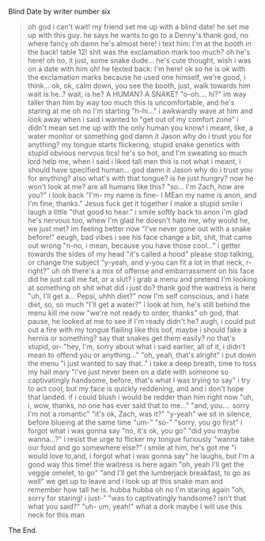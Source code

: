 Blind Date by writer number six

>oh god i can't wait!
>my friend set me up with a blind date! 
>he set me up with this guy.
>he says he wants to go to a Denny's
>thank god, no where fancy
oh damn he's almost here!
i text him: I'm at the booth in the back! table 12!
shit was the exclamation mark too much?
oh he's here!
oh no, it just, some snake dude... he's cute thought, wish i was on a date with him
oh! he texted back: I'm here!
ok so he is ok with the exclamation marks because he used one himself, we're good, i think...
>ok, ok, calm down, you see the booth, just, walk towards him
>wait is he..?
wait, is he?
>A HUMAN?
A SNAKE?
>"o-oh.... hi?" im way taller than him by way too much this is uncomfortable, and he's staring at me
oh no I'm starting
"h-hi..." i awkwardly wave at him and look away
>when i said i wanted to "get out of my comfort zone" i didn't mean set me up with the only human you know! i meant, like, a water monitor or something
>god damn it Jason why do i trust you for anything?
>my tongue starts flickering, stupid snake genetics with stupid obvious nervous tics!
he's so hot, and I'm sweating so much lord help me, when i said i liked tall men this is not what i meant, i should have specified human...
god damn it Jason why do i trust you for anything?
also what's with that tongue? is he just hungry?
>now he won't look at me? are all humans like this?
>"so... I'm Zach, how are you?" 
i look back "I'm- my name is fine- I MEan my name is anon, and I'm fine, thanks."
Jesus fuck get it together
I make a stupid smile
>i laugh a little "that good to hear." i smile softly back to anon
>i'm glad he's nervous too, whew
I'm glad he doesn't hate me, why would he, we just met? im feeling better now
"I've never gone out with a snake before!"
>eeugh, bad vibes
i see his face change a bit, shit, that came out wrong
"n-no, i mean, because you have those cool..." i getter towards the sides of my head
>"it's called a hood" please stop talking, or change the subject
"y-yeah, and y-you can fit a lot in that neck, r-right?"
uh oh
there's a mix of offense and embarrassment on his face
>did he just call me fat, or a slut?
>i grab a menu and pretend I'm looking at something
oh shit what did i just do?
thank god the waitress is here
>"uh, I'll get a... Pepsi, uhhh diet?" now I'm self conscious, and i hate diet, so, so much
"I'll get a water?"
i look at him, he's still behind the menu
kill me now
"we're not ready to order, thanks"
>oh god, that pause, he looked at me to see if I'm ready didn't he?
>augh, i could put out a fire with my tongue flailing like this
>oof, maybe i should fake a hernia or something? say that snakes get them easily? no that's stupid, or-
"hey, I'm, sorry about what i said earlier, all of it, i didn't mean to offend you or anything..."
>"oh, yeah, that's alright" i put down the menu
"i just wanted to say that.." i take a deep breath, time to toss my hail mary
"i've just never been on a date with someone so captivatingly handsome, before, that's what I was trying to say" i try to act cool, but my face is quickly reddening, and and i don't hope that landed.
>if i could blush i would be redder than him right now
>"uh, i, wow, thanks, no one has ever said that to me..."
>"and, you.... sorry I'm not a romantic"
"it's ok, Zach, was it?"
>"y-yeah"
>we sit in silence, before blueing at the same time
"um-"
>"so-"
>"sorry, you go first"
i forgot what i was gonna say "no, it's ok, you go"
>"did you maybe wanna...?" i resist the urge to flicker my tongue furiously "wanna take our food and go somewhere else?"
i smile at him, he's got me "i would love to,and, i forgot what i was gonna say"
he laughs, but I'm a good way this time!
the waitress is here again
"oh, yeah I'll get the veggie omelet, to go"
>"and I'll get the lumberjack breakfast, to go as well"
we get up to leave and i look up at this snake man and remember how tall he is.
hubba hubba
oh no I'm staring again
"oh, sorry for staring! i just-"
>"was to captivatingly handsome? isn't that what you said?"
"uh- um, yeah!"
>what a dork
>maybe I will use this neck for this man

The End.

